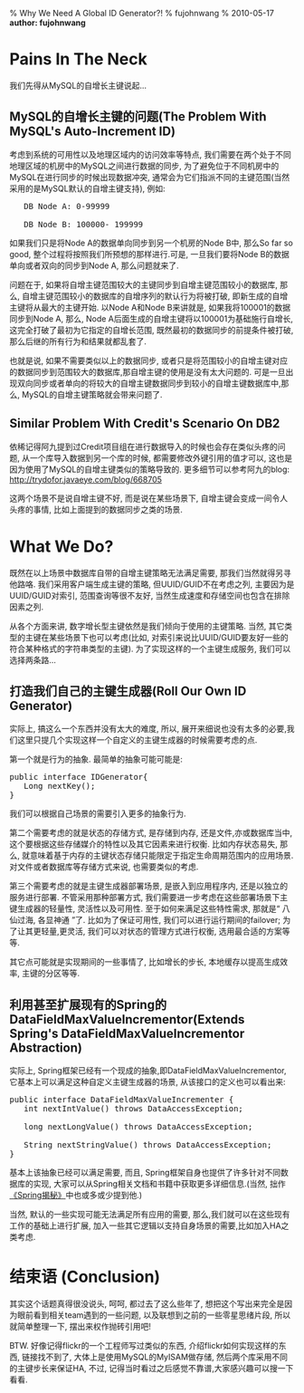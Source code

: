 % Why We Need A Global ID Generator?!
% fujohnwang
% 2010-05-17
__author: fujohnwang__

# Pains In The Neck
我们先得从MySQL的自增长主键说起...

## MySQL的自增长主键的问题(The Problem With MySQL's Auto-Increment ID)
考虑到系统的可用性以及地理区域内的访问效率等特点, 我们需要在两个处于不同地理区域的机房中的MySQL之间进行数据的同步, 为了避免位于不同机房中的MySQL在进行同步的时候出现数据冲突, 通常会为它们指派不同的主键范围(当然采用的是MySQL默认的自增主键支持), 例如:

<pre>
   DB Node A: 0-99999
   
   DB Node B: 100000- 199999
</pre>
  
如果我们只是将Node A的数据单向同步到另一个机房的Node B中, 那么So far so good, 整个过程将按照我们所预想的那样进行.可是, 一旦我们要将Node B的数据单向或者双向的同步到Node A, 那么问题就来了.

问题在于, 如果将自增主键范围较大的主键同步到自增主键范围较小的数据库, 那么, 自增主键范围较小的数据库的自增序列的默认行为将被打破, 即新生成的自增主键将从最大的主键开始. 以Node A和Node B来讲就是, 如果我将100001的数据同步到Node A, 那么, Node A后面生成的自增主键将以100001为基础施行自增长, 这完全打破了最初为它指定的自增长范围, 既然最初的数据同步的前提条件被打破, 那么后继的所有行为和结果就都乱套了.

也就是说, 如果不需要类似以上的数据同步, 或者只是将范围较小的自增主键对应的数据同步到范围较大的数据库,那自增主键的使用是没有太大问题的. 可是一旦出现双向同步或者单向的将较大的自增主键数据同步到较小的自增主键数据库中,那么, MySQL的自增主键策略就会带来问题了.

## Similar Problem With Credit's Scenario On DB2
依稀记得阿九提到过Credit项目组在进行数据导入的时候也会存在类似头疼的问题, 从一个库导入数据到另一个库的时候, 都需要修改外键引用的值才可以, 这也是因为使用了MySQL的自增主键类似的策略导致的. 更多细节可以参考阿九的blog: <http://trydofor.javaeye.com/blog/668705>

这两个场景不是说自增主键不好, 而是说在某些场景下, 自增主键会变成一间令人头疼的事情, 比如上面提到的数据同步之类的场景.

# What We Do?
既然在以上场景中数据库自带的自增主键策略无法满足需要, 那我们当然就得另寻他路咯. 我们采用客户端生成主键的策略, 但UUID/GUID不在考虑之列, 主要因为是UUID/GUID对索引, 范围查询等很不友好, 当然生成速度和存储空间也包含在排除因素之列.

从各个方面来讲, 数字增长型主键依然是我们倾向于使用的主键策略. 当然, 其它类型的主键在某些场景下也可以考虑(比如, 对索引来说比UUID/GUID要友好一些的符合某种格式的字符串类型的主键). 为了实现这样的一个主键生成服务, 我们可以选择两条路...

## 打造我们自己的主键生成器(Roll Our Own ID Generator)
实际上, 搞这么一个东西并没有太大的难度, 所以, 展开来细说也没有太多的必要,我们这里只提几个实现这样一个自定义的主键生成器的时候需要考虑的点.

第一个就是行为的抽象. 最简单的抽象可能可能是:

<pre>
public interface IDGenerator{
   Long nextKey();
}
</pre>
  
我们可以根据自己场景的需要引入更多的抽象行为.

第二个需要考虑的就是状态的存储方式, 是存储到内存, 还是文件,亦或数据库当中, 这个要根据这些存储媒介的特性以及其它因素来进行权衡. 比如内存状态易失, 那么, 就意味着基于内存的主键状态存储只能限定于指定生命周期范围内的应用场景. 对文件或者数据库等存储方式来说, 也需要类似的考虑.

第三个需要考虑的就是主键生成器部署场景, 是嵌入到应用程序内, 还是以独立的服务进行部署. 不管采用那种部署方式, 我们需要进一步考虑在这些部署场景下主键生成器的轻量性, 灵活性以及可用性. 至于如何来满足这些特性需求, 那就是“ 八仙过海, 各显神通 ”了. 比如为了保证可用性, 我们可以进行运行期间的failover; 为了让其更轻量,更灵活, 我们可以对状态的管理方式进行权衡, 选用最合适的方案等等.

其它点可能就是实现期间的一些事情了, 比如增长的步长, 本地缓存以提高生成效率, 主键的分区等等.

## 利用甚至扩展现有的Spring的 DataFieldMaxValueIncrementor(Extends Spring's DataFieldMaxValueIncrementor Abstraction)
实际上, Spring框架已经有一个现成的抽象,即DataFieldMaxValueIncrementor, 它基本上可以满足这种自定义主键生成器的场景, 从该接口的定义也可以看出来:

<pre>
public interface DataFieldMaxValueIncrementer {
   int nextIntValue() throws DataAccessException;
   
   long nextLongValue() throws DataAccessException;
   
   String nextStringValue() throws DataAccessException;
}
</pre>  

基本上该抽象已经可以满足需要, 而且, Spring框架自身也提供了许多针对不同数据库的实现, 大家可以从Spring相关文档和书籍中获取更多详细信息.(当然, 拙作[《Spring揭秘》](http://product.china-pub.com/195969)中也或多或少提到他.)

当然, 默认的一些实现可能无法满足所有应用的需要, 那么,我们就可以在这些现有工作的基础上进行扩展, 加入一些其它逻辑以支持自身场景的需要,比如加入HA之类考虑.

# 结束语 (Conclusion)
其实这个话题真得很没说头, 呵呵, 都过去了这么些年了, 想把这个写出来完全是因为眼前看到相关team遇到的一些问题, 以及联想到之前的一些零星思绪片段, 所以就简单整理一下, 摆出来权作抛砖引用吧!

BTW. 好像记得flickr的一个工程师写过类似的东西, 介绍flickr如何实现这样的东西, 链接找不到了, 大体上是使用MySQL的MyISAM做存储, 然后两个库采用不同的主键步长来保证HA, 不过, 记得当时看过之后感觉不靠谱,大家感兴趣可以搜一下看看.
